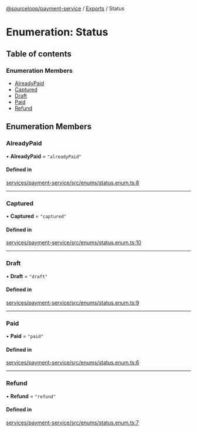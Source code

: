 [@sourceloop/payment-service](../README.md) / [Exports](../modules.md) / Status

# Enumeration: Status

## Table of contents

### Enumeration Members

- [AlreadyPaid](Status.md#alreadypaid)
- [Captured](Status.md#captured)
- [Draft](Status.md#draft)
- [Paid](Status.md#paid)
- [Refund](Status.md#refund)

## Enumeration Members

### AlreadyPaid

• **AlreadyPaid** = ``"alreadyPaid"``

#### Defined in

[services/payment-service/src/enums/status.enum.ts:8](https://github.com/sourcefuse/loopback4-microservice-catalog/blob/93a7f917/services/payment-service/src/enums/status.enum.ts#L8)

___

### Captured

• **Captured** = ``"captured"``

#### Defined in

[services/payment-service/src/enums/status.enum.ts:10](https://github.com/sourcefuse/loopback4-microservice-catalog/blob/93a7f917/services/payment-service/src/enums/status.enum.ts#L10)

___

### Draft

• **Draft** = ``"draft"``

#### Defined in

[services/payment-service/src/enums/status.enum.ts:9](https://github.com/sourcefuse/loopback4-microservice-catalog/blob/93a7f917/services/payment-service/src/enums/status.enum.ts#L9)

___

### Paid

• **Paid** = ``"paid"``

#### Defined in

[services/payment-service/src/enums/status.enum.ts:6](https://github.com/sourcefuse/loopback4-microservice-catalog/blob/93a7f917/services/payment-service/src/enums/status.enum.ts#L6)

___

### Refund

• **Refund** = ``"refund"``

#### Defined in

[services/payment-service/src/enums/status.enum.ts:7](https://github.com/sourcefuse/loopback4-microservice-catalog/blob/93a7f917/services/payment-service/src/enums/status.enum.ts#L7)
